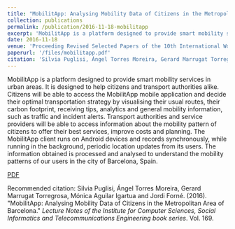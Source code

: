 ```yaml
---
title: "MobilitApp: Analysing Mobility Data of Citizens in the Metropolitan Area of Barcelona."
collection: publications
permalink: /publication/2016-11-18-mobilitapp
excerpt: 'MobilitApp is a platform designed to provide smart mobility services in urban areas.'
date: 2016-11-18
venue: 'Proceeding Revised Selected Papers of the 10th International Workshop on Data Privacy Management, and Security Assurance'
paperurl: '/files/mobilitapp.pdf'
citation: 'Silvia Puglisi, Ángel Torres Moreira, Gerard Marrugat Torregrosa, Mónica Aguilar Igartua and Jordi Forné. (2016). &quot;MobilitApp: Analysing Mobility Data of Citizens in the Metropolitan Area of Barcelona.&quot; <i>Lecture Notes of the Institute for Computer Sciences, Social Informatics and Telecommunications Engineering book series</i>. Vol. 169.'
---
```

MobilitApp is a platform designed to provide smart mobility services in urban areas. It is designed to help citizens and transport authorities alike. Citizens will be able to access the MobilitApp mobile application and decide their optimal transportation strategy by visualising their usual routes, their carbon footprint, receiving tips, analytics and general mobility information, such as traffic and incident alerts. Transport authorities and service providers will be able to access information about the mobility pattern of citizens to offer their best services, improve costs and planning. The MobilitApp client runs on Android devices and records synchronously, while running in the background, periodic location updates from its users. The information obtained is processed and analysed to understand the mobility patterns of our users in the city of Barcelona, Spain.

[PDF](/files/mobilitapp.pdf)

Recommended citation: Silvia Puglisi, Ángel Torres Moreira, Gerard Marrugat Torregrosa, Mónica Aguilar Igartua and Jordi Forné. (2016). "MobilitApp: Analysing Mobility Data of Citizens in the Metropolitan Area of Barcelona." <i>Lecture Notes of the Institute for Computer Sciences, Social Informatics and Telecommunications Engineering book series</i>. Vol. 169.